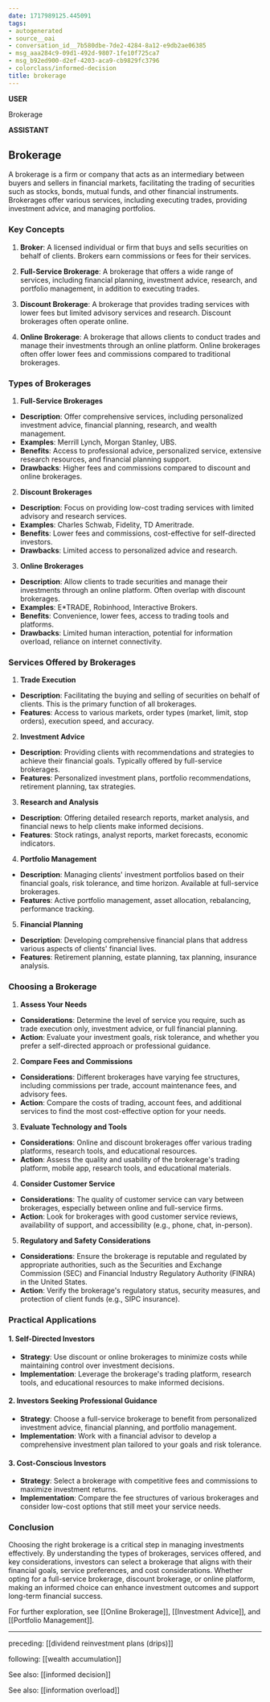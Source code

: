 ```yaml
---
date: 1717989125.445091
tags:
- autogenerated
- source__oai
- conversation_id__7b580dbe-7de2-4284-8a12-e9db2ae06385
- msg_aaa284c9-09d1-492d-9807-1fe10f725ca7
- msg_b92ed900-d2ef-4203-aca9-cb9829fc3796
- colorclass/informed-decision
title: brokerage
---
```


**USER**

Brokerage


**ASSISTANT**

## Brokerage

A brokerage is a firm or company that acts as an intermediary between buyers and sellers in financial markets, facilitating the trading of securities such as stocks, bonds, mutual funds, and other financial instruments. Brokerages offer various services, including executing trades, providing investment advice, and managing portfolios.

### Key Concepts

1. **Broker**: A licensed individual or firm that buys and sells securities on behalf of clients. Brokers earn commissions or fees for their services.
   
2. **Full-Service Brokerage**: A brokerage that offers a wide range of services, including financial planning, investment advice, research, and portfolio management, in addition to executing trades.

3. **Discount Brokerage**: A brokerage that provides trading services with lower fees but limited advisory services and research. Discount brokerages often operate online.

4. **Online Brokerage**: A brokerage that allows clients to conduct trades and manage their investments through an online platform. Online brokerages often offer lower fees and commissions compared to traditional brokerages.

### Types of Brokerages

1. **Full-Service Brokerages**

- **Description**: Offer comprehensive services, including personalized investment advice, financial planning, research, and wealth management.
- **Examples**: Merrill Lynch, Morgan Stanley, UBS.
- **Benefits**: Access to professional advice, personalized service, extensive research resources, and financial planning support.
- **Drawbacks**: Higher fees and commissions compared to discount and online brokerages.

2. **Discount Brokerages**

- **Description**: Focus on providing low-cost trading services with limited advisory and research services.
- **Examples**: Charles Schwab, Fidelity, TD Ameritrade.
- **Benefits**: Lower fees and commissions, cost-effective for self-directed investors.
- **Drawbacks**: Limited access to personalized advice and research.

3. **Online Brokerages**

- **Description**: Allow clients to trade securities and manage their investments through an online platform. Often overlap with discount brokerages.
- **Examples**: E*TRADE, Robinhood, Interactive Brokers.
- **Benefits**: Convenience, lower fees, access to trading tools and platforms.
- **Drawbacks**: Limited human interaction, potential for information overload, reliance on internet connectivity.

### Services Offered by Brokerages

1. **Trade Execution**

- **Description**: Facilitating the buying and selling of securities on behalf of clients. This is the primary function of all brokerages.
- **Features**: Access to various markets, order types (market, limit, stop orders), execution speed, and accuracy.

2. **Investment Advice**

- **Description**: Providing clients with recommendations and strategies to achieve their financial goals. Typically offered by full-service brokerages.
- **Features**: Personalized investment plans, portfolio recommendations, retirement planning, tax strategies.

3. **Research and Analysis**

- **Description**: Offering detailed research reports, market analysis, and financial news to help clients make informed decisions.
- **Features**: Stock ratings, analyst reports, market forecasts, economic indicators.

4. **Portfolio Management**

- **Description**: Managing clients' investment portfolios based on their financial goals, risk tolerance, and time horizon. Available at full-service brokerages.
- **Features**: Active portfolio management, asset allocation, rebalancing, performance tracking.

5. **Financial Planning**

- **Description**: Developing comprehensive financial plans that address various aspects of clients' financial lives.
- **Features**: Retirement planning, estate planning, tax planning, insurance analysis.

### Choosing a Brokerage

1. **Assess Your Needs**

- **Considerations**: Determine the level of service you require, such as trade execution only, investment advice, or full financial planning.
- **Action**: Evaluate your investment goals, risk tolerance, and whether you prefer a self-directed approach or professional guidance.

2. **Compare Fees and Commissions**

- **Considerations**: Different brokerages have varying fee structures, including commissions per trade, account maintenance fees, and advisory fees.
- **Action**: Compare the costs of trading, account fees, and additional services to find the most cost-effective option for your needs.

3. **Evaluate Technology and Tools**

- **Considerations**: Online and discount brokerages offer various trading platforms, research tools, and educational resources.
- **Action**: Assess the quality and usability of the brokerage's trading platform, mobile app, research tools, and educational materials.

4. **Consider Customer Service**

- **Considerations**: The quality of customer service can vary between brokerages, especially between online and full-service firms.
- **Action**: Look for brokerages with good customer service reviews, availability of support, and accessibility (e.g., phone, chat, in-person).

5. **Regulatory and Safety Considerations**

- **Considerations**: Ensure the brokerage is reputable and regulated by appropriate authorities, such as the Securities and Exchange Commission (SEC) and Financial Industry Regulatory Authority (FINRA) in the United States.
- **Action**: Verify the brokerage's regulatory status, security measures, and protection of client funds (e.g., SIPC insurance).

### Practical Applications

#### 1. **Self-Directed Investors**

- **Strategy**: Use discount or online brokerages to minimize costs while maintaining control over investment decisions.
- **Implementation**: Leverage the brokerage's trading platform, research tools, and educational resources to make informed decisions.

#### 2. **Investors Seeking Professional Guidance**

- **Strategy**: Choose a full-service brokerage to benefit from personalized investment advice, financial planning, and portfolio management.
- **Implementation**: Work with a financial advisor to develop a comprehensive investment plan tailored to your goals and risk tolerance.

#### 3. **Cost-Conscious Investors**

- **Strategy**: Select a brokerage with competitive fees and commissions to maximize investment returns.
- **Implementation**: Compare the fee structures of various brokerages and consider low-cost options that still meet your service needs.

### Conclusion

Choosing the right brokerage is a critical step in managing investments effectively. By understanding the types of brokerages, services offered, and key considerations, investors can select a brokerage that aligns with their financial goals, service preferences, and cost considerations. Whether opting for a full-service brokerage, discount brokerage, or online platform, making an informed choice can enhance investment outcomes and support long-term financial success.

For further exploration, see [[Online Brokerage]], [[Investment Advice]], and [[Portfolio Management]].


---

preceding: [[dividend reinvestment plans (drips)]]  


following: [[wealth accumulation]]

See also: [[informed decision]]


See also: [[information overload]]